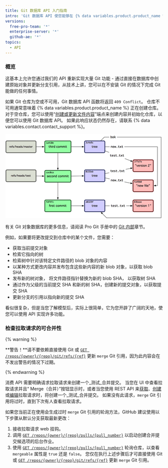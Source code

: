 ```yaml
---
title: Git 数据库 API 入门指南
intro: 'Git 数据库 API 使您能够在 {% data variables.product.product_name %} 上的 Git 数据库中读取和写入原始 Git 对象，并列出和更新您的引用（分支头部和标记）。'
versions:
  free-pro-team: '*'
  enterprise-server: '*'
  github-ae: '*'
topics:
  - API
---
```


### 概览

这基本上允许您通过我们的 API 重新实现大量 Git 功能 - 通过直接在数据库中创建原始对象并更新分支引用，从技术上讲，您可以在不安装 Git 的情况下完成 Git 能做的任何事情。

如果 Git 仓库为空或不可用，Git 数据库 API 函数将返回 `409 Conflict`。  仓库不可用通常意味着 {% data variables.product.product_name %} 正在创建仓库。 对于空仓库，您可以使用“[创建或更新文件内容](/rest/reference/repos#create-or-update-file-contents)”端点来创建内容并初始化仓库，以便您可以使用 Git 数据库 API。 如果此响应状态仍然存在，请联系 {% data variables.contact.contact_support %}。

![git 数据库概述](/assets/images/git-database-overview.png)

有关 Git 对象数据库的更多信息，请阅读 Pro Git 手册中的 [Git 内部](http://git-scm.com/book/en/v1/Git-Internals)章节。

例如，如果要将更改提交到仓库中的某个文件，您需要：

* 获取当前提交对象
* 检索它指向的树
* 检索树中针对该特定文件路径的 blob 对象的内容
* 以某种方式更改内容并发布包含这些新内容的新 blob 对象，以获取 blob SHA
* 发布新的树对象， 将文件路径指针替换为新的 blob SHA， 以获取树 SHA
* 通过作为父级的当前提交 SHA 和新的树 SHA，创建新的提交对象，以获取提交 SHA
* 更新分支的引用以指向新的提交 SHA

看似很复杂，但是当您了解模型后，实际上很简单，它为您开辟了广阔的天地，使您可以使用 API 实现许多功能。

### 检查拉取请求的可合并性

{% warning %}

**警告！**请不要依赖直接使用 Git 或 [`GET /repos/{owner}/{repo}/git/refs/{ref}`](/rest/reference/git#get-a-reference)  更新 `merge` Git 引用，因为此内容会在不发出警告的情况下过期。

{% endwarning %}

消费 API 需要明确请求拉取请求来创建一个_测试_合并提交。 当您在 UI 中查看拉取请求并且“ Merge（合并）”按钮显示时，或者当您使用 REST API 来[获取](/rest/reference/pulls#get-a-pull-request)、[创建](/rest/reference/pulls#create-a-pull-request)或[编辑](/rest/reference/pulls#update-a-pull-request)拉取请求时，将创建一个_测试_合并提交。 如果没有此请求，`merge` Git 引用将过时，直到下次有人查看拉取请求。

如果您当前正在使用会生成过时 `merge` Git 引用的轮询方法，GitHub 建议使用以下步骤从默认分支获取最新更改：

1. 接收拉取请求 web 挂钩。
2. 调用 [`GET /repos/{owner}/{repo}/pulls/{pull_number}`](/rest/reference/pulls#get-a-pull-request) 以启动创建合并提交候选项的后台作业。
3. 使用 [`GET /repos/{owner}/{repo}/pulls/{pull_number}`](/rest/reference/pulls#get-a-pull-request) 轮询仓库，以查看 `mergeable` 属性是 `true` 还是 `false`。 您仅在执行上述步骤后才可直接使用 Git 或 [`GET /repos/{owner}/{repo}/git/refs/{ref}`](/rest/reference/git#get-a-reference) 更新 `merge` Git 引用。
